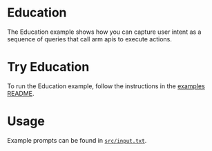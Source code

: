 # Education

The Education example shows how you can capture user intent as a sequence of queries that call arm apis to execute actions.

# Try Education

To run the Education example, follow the instructions in the [examples README](../README.md#step-1-configure-your-development-environment).

# Usage

Example prompts can be found in [`src/input.txt`](./src/input.txt).
